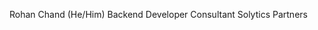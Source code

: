 Rohan Chand (He/Him)
Backend Developer Consultant
Solytics Partners
<!---
Rohan-Solytics/Rohan-Solytics is a ✨ special ✨ repository because its `README.md` (this file) appears on your GitHub profile.
You can click the Preview link to take a look at your changes.
--->
